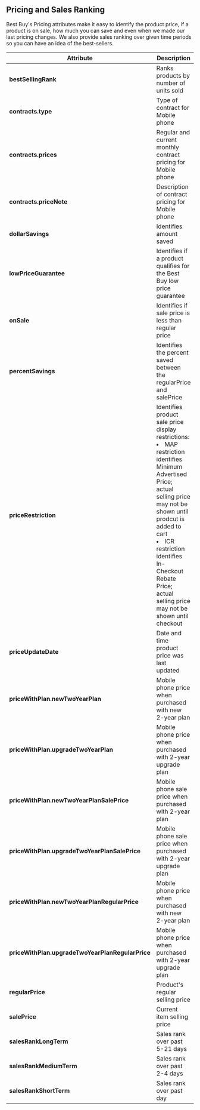 ## Pricing and Sales Ranking
Best Buy's Pricing attributes make it easy to identify the product price, if a product is on sale, how much you can save and even when we made our last pricing changes. We also provide sales ranking over given time periods so you can have an idea of the best-sellers.

Attribute | Description
--------- | -----------
**bestSellingRank** | Ranks products by number of units sold
**contracts.type** | Type of contract for Mobile phone
**contracts.prices** | Regular and current monthly contract pricing for Mobile phone
**contracts.priceNote** | Description of contract pricing for Mobile phone
**dollarSavings** | Identifies amount saved
**lowPriceGuarantee** | Identifies if a product qualifies for the Best Buy low price guarantee
**onSale** | Identifies if sale price is less than regular price
**percentSavings** | Identifies the percent saved between the regularPrice and salePrice
**priceRestriction** | Identifies product sale price display restrictions: <li>MAP restriction identifies Minimum Advertised Price; actual selling price may not be shown until prodcut is added to cart</li><li>ICR restriction identifies In-Checkout Rebate Price; actual selling price may not be shown until checkout</li>
**priceUpdateDate** | Date and time product price was last updated
**priceWithPlan.newTwoYearPlan** | Mobile phone price when purchased with new 2-year plan
**priceWithPlan.upgradeTwoYearPlan** | Mobile phone price when purchased with 2-year upgrade plan
**priceWithPlan.newTwoYearPlanSalePrice** | Mobile phone sale price when purchased with 2-year plan
**priceWithPlan.upgradeTwoYearPlanSalePrice** | Mobile phone sale price when purchased with 2-year upgrade plan
**priceWithPlan.newTwoYearPlanRegularPrice** | Mobile phone price when purchased with new 2-year plan
**priceWithPlan.upgradeTwoYearPlanRegularPrice** | Mobile phone price when purchased with 2-year upgrade plan  
**regularPrice** | Product's regular selling price
**salePrice** | Current item selling price
**salesRankLongTerm** | Sales rank over past 5-21 days
**salesRankMediumTerm** | Sales rank over past 2-4 days
**salesRankShortTerm** | Sales rank over past day
